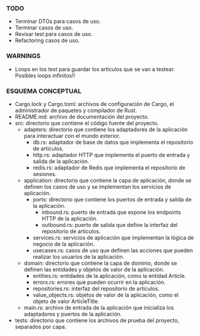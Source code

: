 ### TODO
- Terminar DTOs para casos de uso.
- Terminar casos de uso.
- Revisar test para casos de uso.
- Refactoring casos de uso.

### WARNINGS
- Loops en los test para guardar los articulos que se van a testear. Posibles loops infinitos!!

### ESQUEMA CONCEPTUAL
- Cargo.lock y Cargo.toml: archivos de configuración de Cargo, el administrador de paquetes y compilador de Rust.
- README.md: archivo de documentación del proyecto.
- src: directorio que contiene el código fuente del proyecto.
    - adapters: directorio que contiene los adaptadores de la aplicación para interactuar con el mundo exterior.
        - db.rs: adaptador de base de datos que implementa el repositorio de artículos.
        - http.rs: adaptador HTTP que implementa el puerto de entrada y salida de la aplicación.
        - redis.rs: adaptador de Redis que implementa el repositorio de sesiones.
    - application: directorio que contiene la capa de aplicación, donde se definen los casos de uso y se implementan los servicios de aplicación.
        - ports: directorio que contiene los puertos de entrada y salida de la aplicación.
            - inbound.rs: puerto de entrada que expone los endpoints HTTP de la aplicación.
            - outbound.rs: puerto de salida que define la interfaz del repositorio de artículos.
        - services.rs: servicios de aplicación que implementan la lógica de negocio de la aplicación.
        - usecases.rs: casos de uso que definen las acciones que pueden realizar los usuarios de la aplicación.
    - domain: directorio que contiene la capa de dominio, donde se definen las entidades y objetos de valor de la aplicación.
        - entities.rs: entidades de la aplicación, como la entidad Article.
        - errors.rs: errores que pueden ocurrir en la aplicación.
        - repositories.rs: interfaz del repositorio de artículos.
        - value_objects.rs: objetos de valor de la aplicación, como el objeto de valor ArticleTitle.
    - main.rs: archivo de entrada de la aplicación que inicializa los adaptadores y puertos de la aplicación.
- tests: directorio que contiene los archivos de prueba del proyecto, separados por capa.
